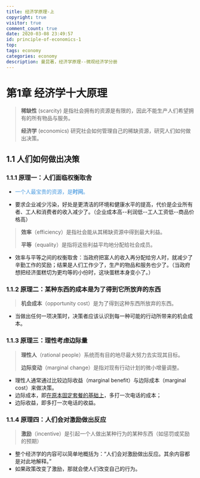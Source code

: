 ```yaml
---
title: 经济学原理-上
copyright: true
visitor: true
comment_count: true
date: 2020-03-08 23:49:57
id: principle-of-economics-1
top:
tags: economy
categories: economy
description: 曼昆著，经济学原理--微观经济学分册
---
```


# 第1章 经济学十大原理

> **稀缺性** (scarcity) 是指社会拥有的资源是有限的，因此不能生产人们希望拥有的所有物品与服务。
>
> **经济学** (economics) 研究社会如何管理自己的稀缺资源，研究人们如何做出决策。

## 1.1 人们如何做出决策

### 1.1.1 原理一：人们面临权衡取舍

* <font color=#499ae0>一个人最宝贵的资源，是**时间**。</font>

* 要求企业减少污染，好处是更清洁的环境和健康水平的提高，代价是企业所有者、工人和消费者的收入减少了。（企业成本高--利润低--工人工资低--商品价格高）

> **效率**（efficiency）是指社会能从其稀缺资源中得到最大利益。
>
> **平等**（equality）是指将这些利益平均地分配给社会成员。

* 效率与平等之间的权衡取舍：当政府把富人的收入再分配给穷人时，就减少了辛勤工作的奖励；结果是人们工作少了，生产的物品和服务也少了。（当政府想把经济蛋糕切为更均等的小份时，这块蛋糕本身变小了。）

### 1.1.2 原理二：某种东西的成本是为了得到它所放弃的东西

> **机会成本**（opportunity cost）是为了得到这种东西所放弃的东西。

* 当做出任何一项决策时，决策者应该认识到每一种可能的行动所带来的机会成本。

### 1.1.3 原理三：理性考虑边际量

> **理性人**（rational people）系统而有目的地尽最大努力去实现其目标。
>
> **边际变动**（marginal change）是指对现有行动计划的微小增量调整。

* 理性人通常通过比较边际收益（marginal benefit）与边际成本（marginal cost）来做决策。
* 边际成本，即<u>在原本固定套餐的基础上</u>，多打一次电话的成本；
* 边际收益，即多打一次电话的收益。

### 1.1.4 原理四：人们会对激励做出反应

> **激励**（incentive）是引起一个人做出某种行为的某种东西（如惩罚或奖励的预期）

* 整个经济学的内容可以简单地概括为：“人们会对激励做出反应。其余内容都是对此地解释。”
* 如果政策改变了激励，那就会使人们改变自己的行为。